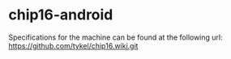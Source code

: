 chip16-android
==============

Specifications for the machine can be found at the following url:
https://github.com/tykel/chip16.wiki.git

